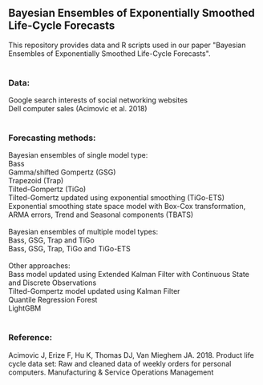 ## Bayesian Ensembles of Exponentially Smoothed Life-Cycle Forecasts

This repository provides data and R scripts used in our paper "Bayesian Ensembles of Exponentially Smoothed Life-Cycle Forecasts". <br />
<br />
### Data:<br />
Google search interests of social networking websites <br />
Dell computer sales (Acimovic et al. 2018)<br />
<br />
### Forecasting methods:<br />
Bayesian ensembles of single model type: <br />
Bass<br />
Gamma/shifted Gompertz (GSG)<br />
Trapezoid (Trap)<br />
Tilted-Gompertz (TiGo)<br />
Tilted-Gomertz updated using exponential smoothing (TiGo-ETS)<br />
Exponential smoothing state space model with Box-Cox transformation, ARMA errors, Trend and Seasonal components (TBATS)<br />
<br />
Bayesian ensembles of multiple model types: <br />
Bass, GSG, Trap and TiGo<br />
Bass, GSG, Trap, TiGo and TiGo-ETS<br />
<br />
Other approaches:<br />
Bass model updated using Extended Kalman Filter with Continuous State and Discrete Observations<br />
Tilted-Gompertz model updated using Kalman Filter<br />
Quantile Regression Forest<br />
LightGBM<br />
<br />
### Reference:
Acimovic J, Erize F, Hu K, Thomas DJ, Van Mieghem JA. 2018. Product life cycle data set: Raw and cleaned data of weekly orders for personal computers. Manufacturing & Service Operations Management


